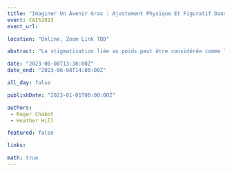 ```yaml
---
title: "Imaginer Un Avenir Gras : Ajustement Physique Et Figuratif Dans Les Bibliothèques"
event: CAIS2023
event_url: 

location: "Online, Zoom Link TBD"

abstract: "La stigmatisation liée au poids peut être considérée comme la dernière forme acceptable de discrimination. Ce travail examine les raisons pour lesquelles les préoccupations concernant les matières grasses devraient être prises en charge par la discipline des BSI et la profession de bibliothécaire. En imaginant un avenir gras, nous proposons un appel à l'action pour que les savants gras de centrer leur épistémologie sur les matières grasses et adoptent les méthodes de la discipline des études sur les matières grasses. En conclusion, nous proposons une introduction à notre programme de recherche dans ce domaine."

date: "2023-06-08T13:30:00Z"
date_end: "2023-06-08T14:00:00Z"

all_day: false

publishDate: "2023-01-01T00:00:00Z"

authors:
 - Roger Chabot
 - Heather Hill

featured: false

links:

math: true
---
```


